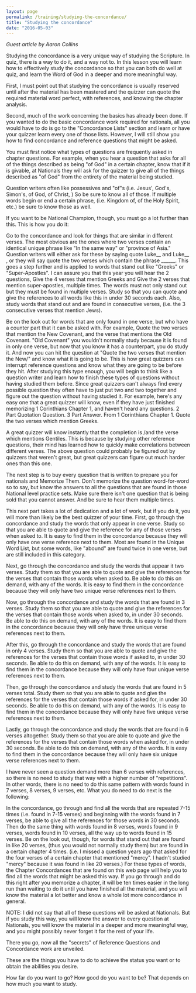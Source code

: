 ```yaml
---
layout: page
permalink: /training/studying-the-concordance/
title: "Studying the concordance"
date: "2016-05-03"
---
```


_Guest article by Aaron Collins_

Studying the concordance is a very unique way of studying the Scripture. In quiz, there is a way to do it, and a way not to. In this lesson you will learn how to effectively study the concordance so that you can both do well at quiz, and learn the Word of God in a deeper and more meaningful way.

First, I must point out that studying the concordance is usually reserved until after the material has been mastered and the quizzer can quote the required material word perfect, with references, and knowing the chapter analysis.

Second, much of the work concerning the basics has already been done. If you wanted to do the basic concordance work required for nationals, all you would have to do is go to the "Concordance Lists" section and learn or have your quizzer learn every one of those lists. However, I will still show you how to find concordance and reference questions that might be asked.

You must first notice what types of questions are frequently asked in chapter questions. For example, when you hear a question that asks for all of the things described as being "of God" in a certain chapter, know that if it is givable, at Nationals they will ask for the quizzer to give all of the things described as "of God" from the entirety of the material being studied.

Question writers often like possessives and "of"s (i.e. Jesus', God's, Simon's, of God, of Christ, ) So be sure to know all of those. If multiple words begin or end a certain phrase, (i.e. Kingdom of, of the Holy Spirit, etc.) be sure to know those as well.

If you want to be National Champion, though, you must go a lot further than this. This is how you do it:

Go to the concordance and look for things that are similar in different verses. The most obvious are the ones where two verses contain an identical unique phrase like "In the same way" or "province of Asia." Question writers will either ask for these by saying quote Luke\_\_ and Luke\_\_ , or they will say quote the two verses which contain the phrase \_\_\_\_\_\_. This goes a step further and is applied to words that stand out like "Greeks" or "Super-Apostles". I can assure you that this year you will hear the 2 questions, Give the 4 verses that mention Greeks and Give the 2 verses that mention super-apostles, multiple times. The words must not only stand out but they must be found in multiple verses. Study so that you can quote and give the references to all words like this in under 30 seconds each. Also, study words that stand out and are found in consecutive verses, (i.e. the 3 consecutive verses that mention Jews).

Be on the look out for words that are only found in one verse, but who have a counter part that it can be asked with. For example, Quote the two verses that mention the New Covenant, and the verse that mentions the Old Covenant. "Old Covenant" you wouldn't normally study because it is found in only one verse, but now that you know it has a counterpart, you do study it. And now you can hit the question at "Quote the two verses that mention the New/" and know what it is going to be. This is how great quizzers can interrupt reference questions and know what they are going to be before they hit. After studying this type enough, you will begin to think like a question writer and learn how to finish these types of questions without having studied them before. Since great quizzers can't always find every possible question they often have to just put two and two together and figure out the question without having studied it. For example, here's any easy one that a great quizzer will know, even if they have just finished memorizing 1 Corinthians Chapter 1, and haven't heard any questions. 2 Part Quotation Question. 3 Part Answer. From 1 Corinthians Chapter 1. Quote the two verses which mention Greeks.

A great quizzer will know instantly that the completion is /and the verse which mentions Gentiles. This is because by studying other reference questions, their mind has learned how to quickly make correlations between different verses. The above question could probably be figured out by quizzers that weren't great, but great quizzers can figure out much harder ones than this one.

The next step is to buy every question that is written to prepare you for nationals and Memorize Them. Don't memorize the question word-for-word so to say, but know the answers to all the questions that are found in those National level practice sets. Make sure there isn't one question that is being sold that you cannot answer. And be sure to hear them multiple times.

This next part takes a lot of dedication and a lot of work, but if you do it, you will more than likely be the best quizzer of your time. First, go through the concordance and study the words that only appear in one verse. Study so that you are able to quote and give the reference for any of those verses when asked to. It is easy to find them in the concordance because they will only have one verse reference next to them. Most are found in the Unique Word List, but some words, like "abound" are found twice in one verse, but are still included in this category.

Next, go through the concordance and study the words that appear it two verses. Study them so that you are able to quote and give the references for the verses that contain those words when asked to. Be able to do this on demand, with any of the words. It is easy to find them in the concordance because they will only have two unique verse references next to them.

Now, go through the concordance and study the words that are found in 3 verses. Study them so that you are able to quote and give the references for the verses that contain those words when asked to, in under 30 seconds. Be able to do this on demand, with any of the words. It is easy to find them in the concordance because they will only have three unique verse references next to them.

After this, go through the concordance and study the words that are found in only 4 verses. Study them so that you are able to quote and give the references for the verses that contain those words if asked to, in under 30 seconds. Be able to do this on demand, with any of the words. It is easy to find them in the concordance because they will only have four unique verse references next to them.

Then, go through the concordance and study the words that are found in 5 verses total. Study them so that you are able to quote and give the references for the verses that contain those words if asked for, in under 30 seconds. Be able to do this on demand, with any of the words. It is easy to find them in the concordance because they will only have five unique verse references next to them.

Lastly, go through the concordance and study the words that are found in 6 verses altogether. Study them so that you are able to quote and give the references for the verses that contain those words when asked for, in under 30 seconds. Be able to do this on demand, with any of the words. It is easy to find them in the concordance because they will only have six unique verse references next to them.

I have never seen a question demand more than 6 verses with references, so there is no need to study that way with a higher number of "repetitions". In other words, there is no need to do this same pattern with words found in 7 verses, 8 verses, 9 verses, etc. What you do need to do next is the following:

In the concordance, go through and find all the words that are repeated 7-15 times (i.e. found in 7-15 verses) and beginning with the words found in 7 verses, be able to give all the references for those words in 30 seconds. Then do the same thing with words found in 8 verses, words found in 9 verses, words found in 10 verses, all the way up to words found in 15 verses. Be on the look out, though, for words that stand out that are found in like 20 verses, (thus you would not normally study them) but are found in a certain chapter 4 times. (i.e. I missed a question years ago that asked for the four verses of a certain chapter that mentioned "mercy". I hadn't studied "mercy" because it was found in like 20 verses.) For these types of words, the Chapter Concordances that are found on this web page will help you to find all the words that might be asked this way. If you go through and do this right after you memorize a chapter, it will be ten times easier in the long run than waiting to do it until you have finished all the material, and you will know the material a lot better and know a whole lot more concordance in general.

NOTE: I did not say that all of these questions will be asked at Nationals. But if you study this way, you will know the answer to every question at Nationals, you will know the material in a deeper and more meaningful way, and you might possibly never forget it for the rest of your life.

There you go, now all the "secrets" of Reference Questions and Concordance work are unveiled.

These are the things you have to do to achieve the status you want or to obtain the abilities you desire.

How far do you want to go? How good do you want to be? That depends on how much you want to study.
